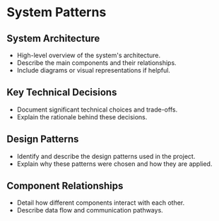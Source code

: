 # System Patterns

## System Architecture

- High-level overview of the system's architecture.
- Describe the main components and their relationships.
- Include diagrams or visual representations if helpful.

## Key Technical Decisions

- Document significant technical choices and trade-offs.
- Explain the rationale behind these decisions.

## Design Patterns

- Identify and describe the design patterns used in the project.
- Explain why these patterns were chosen and how they are applied.

## Component Relationships

- Detail how different components interact with each other.
- Describe data flow and communication pathways.
